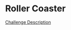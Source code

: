 Roller Coaster
==============

[Challenge Description](https://www.codeeval.com/open_challenges/156)